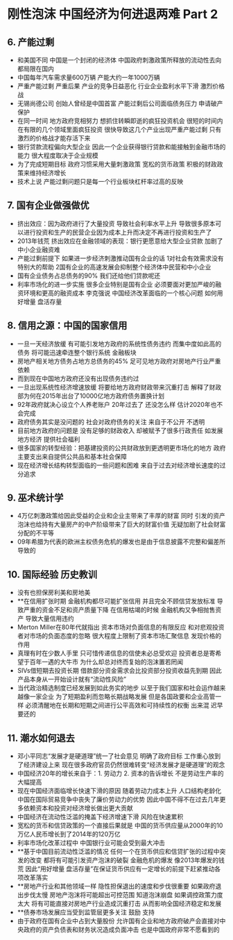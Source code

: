 # 刚性泡沫 中国经济为何进退两难 Part 2

## 6. 产能过剩
* 和美国不同 中国是一个封闭的经济体 中国政府刺激政策所释放的流动性去向都局限在国内
* 中国每年汽车需求量600万辆 产能大约一年1000万辆
* 严重产能过剩 严重后果 产业的竞争日益恶化 行业企业盈利水平下滑 激烈价格战
* 无锡尚德公司 创始人曾经是中国首富 产能过剩后公司面临债务压力 申请破产保护
* 在同一时间 地方政府竞相努力 想抓住转瞬即逝的疯狂投资机会 很短的时间内 在有限的几个领域里面疯狂投资 很快导致这几个产业出现严重产能过剩 只有激烈的价格战才能存活下来
* 银行贷款流程偏向大型企业 因此一个企业获得银行贷款和能接触到金融市场的能力 很大程度取决于企业规模
* 为了完成短期目标 政府习惯采用大量刺激政策 宽松的货币政策 积极的财政政策来维持经济增长
* 技术上说 产能过剩问题只是每一个行业板块杠杆率过高的反映

## 7. 国有企业做强做优
* 挤出效应：因为政府进行了大量投资 导致社会利率水平上升 导致很多原本可以进行投资和生产的民营企业因为成本上升而决定不再进行投资和生产了
* 2013年钱荒 挤出效应在金融领域的表现：银行更愿意给大型企业贷款 加剧了中小企业融资难
* 产能过剩前提下 如果进一步经济刺激推动国有企业的话 1对社会有效需求没有特别大的帮助 2国有企业的高速发展会抑制整个经济体中民营和中小企业
* 国有企业债务占总债务的90% 我们还给他们贷款呢还
* 利率市场化的进一步实施 很多企业特别是国有企业 必须要面对更加严峻的融资环境和更高的融资成本 李克强说 中国经济改革面临的一个核心问题 如何用好增量 盘活存量

## 8. 信用之源：中国的国家信用
* 一旦一天经济放缓 有可能引发地方政府的系统性债务违约 而集中度如此高的债务 将可能迅速牵连整个银行系统 金融板块
* 房地产相关地方债务占地方总债务的45% 足可见地方政府对房地产行业严重依赖
* 而到现在中国地方政府还没有出现债务违约过
* 一旦出现系统性经济增速放缓 将要给地方政府财政带来沉重打击 解释了财政部为何在2015年出台了10000亿地方政府债务置换计划
* 92年政府就决心设立个人养老账户 20年过去了 还没怎么样 估计2020年也不会完成
* 政府债务其实是没问题的 社会对政府债务的关注 来自于不公开 不透明
* 目前地方政府的问题是 没有足够的财政收入 却被赋予了很多行政责任 如发展地方经济 提供社会福利
* 很多国家的转型经验：把基建投资的公共财政放到更透明更市场化的地方 政府主要支出来自提供公共品和基本社会保障
* 现在经济增长结构转型面临的一些问题和困难 来自于过去对经济增长速度的过分追求

## 9. 巫术统计学
* 4万亿刺激政策给因此受益的企业和企业主带来了丰厚的财富 同时 引发的资产泡沫也给持有大量房产的中产阶级带来了巨大的财富价值 无疑加剧了社会财富分配的不平等 
* 09年希腊为代表的欧洲主权债务危机的爆发也是由于信息披露不完整和偏差所导致的

## 10. 国际经验 历史教训
* 没有也担保房利美和房地美
* **在信用扩张时期 金融机构都尽可能扩张信用 并且完全不顾信贷发放标准 导致严重的资金不足和资产质量下降 在信用枯竭的时候 金融机构又争相抛售资产 导致大量信用违约
* Merton Miller在80年代就指出 资本市场对负面信息的有限反应 和对悲观投资者对市场的负面态度的忽略 很大程度上限制了资本市场汇聚信息 发现价格的作用
* 真理有时在少数人手里 只可惜传递信息的信使未必总受欢迎 投资者总是寄希望于百年一遇的大牛市 为什么却总对终而复始的泡沫置若罔闻
* SIVs借短期去投资长期 借款部分资金需求会比投资部分投资收益先到期 因此 产品本身从一开始设计就有“流动性风险”
* 当代政治精选制度已经发展到如此务实的地步 以至于我们国家和社会运作越来越像一家企业 为了短期盈利而忽略长期战略发展 但是各国政要和企业高管一样 必须清醒地在长期和短期之间进行公平高效和可持续性的权衡 出来混 迟早要还的

## 11. 潮水如何退去
* 邓小平同志“发展才是硬道理”统一了社会意见 明确了政府目标 工作重心放到了经济建设上来 现在很多政府官员仍然很难转变“经济发展才是硬道理”的观念
* 中国经济20年的增长来自于：1. 劳动力 2. 资本的告诉增长 不是劳动生产率的大幅提高
* 现在中国经济面临增长快速下滑的原因 随着劳动力成本上升 人口结构老龄化 中国在国际贸易竞争中丧失了廉价劳动力的优势 因此中国不得不在过去几年更多依赖资本和投资对经济增长做出更大贡献
* 中国经济在流动性泛滥的掩盖下经济增速下滑 风险在快速累积
* 宽松的货币和信贷政策的一个直接后果就是 中国的货币供应量从2000年的10万亿人民币增长到了2014年的120万亿
* 利率市场化改革过程中 中国银行业可能会受到最大冲击
* **基于中国目前流动性泛滥的情况 任何一个在货币供应和信贷扩张的过程中突发的改变 都将有可能引发资产泡沫的破裂 金融危机的爆发 像2013年爆发的钱荒 因此“用好增量 盘活存量”在保证货币供应有一定增长的前提下赶紧推动各项改革落实
* **房地产行业和其他领域一样 隐性担保退出的速度和步伐很重要 如果政府退出步伐太慢 房地产泡沫将可能超出可控范围 知道泡沫崩盘 如果调控政策力度太大 将有可能直接对房地产行业造成沉重打击 从而影响全国经济稳定和发展
* **债券市场发展应当受到监管层更多关注 鼓励 支持
* 由于政府在国有企业中占到大量股份 允许国有企业和地方政府破产会直接对中央政府的资产负债表和财务状况造成负面冲击 也是中国政府非常不愿看到的

